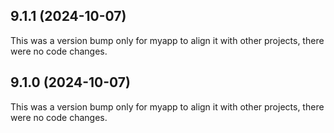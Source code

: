 ## 9.1.1 (2024-10-07)

This was a version bump only for myapp to align it with other projects, there were no code changes.

## 9.1.0 (2024-10-07)

This was a version bump only for myapp to align it with other projects, there were no code changes.